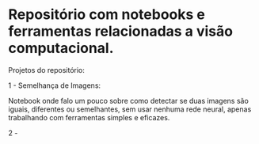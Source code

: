 # Repositório com notebooks e ferramentas relacionadas a visão computacional.

Projetos do repositório:

1 - Semelhança de Imagens:

Notebook onde falo um pouco sobre como detectar se duas imagens são iguais, diferentes ou semelhantes, sem usar nenhuma rede neural, apenas trabalhando com ferramentas simples e eficazes.

2 - 
